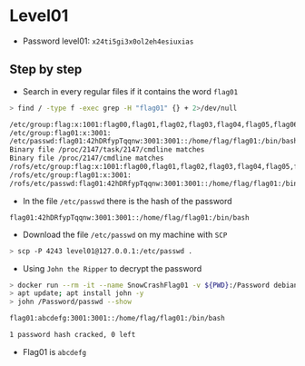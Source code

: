 # Level01
- Password level01: `x24ti5gi3x0ol2eh4esiuxias`

## Step by step
- Search in every regular files if it contains the word `flag01`
```bash
> find / -type f -exec grep -H "flag01" {} + 2>/dev/null

/etc/group:flag:x:1001:flag00,flag01,flag02,flag03,flag04,flag05,flag06,flag07,flag08,flag09,flag10,flag11,flag12,flag13,flag14
/etc/group:flag01:x:3001:
/etc/passwd:flag01:42hDRfypTqqnw:3001:3001::/home/flag/flag01:/bin/bash
Binary file /proc/2147/task/2147/cmdline matches
Binary file /proc/2147/cmdline matches
/rofs/etc/group:flag:x:1001:flag00,flag01,flag02,flag03,flag04,flag05,flag06,flag07,flag08,flag09,flag10,flag11,flag12,flag13,flag14
/rofs/etc/group:flag01:x:3001:
/rofs/etc/passwd:flag01:42hDRfypTqqnw:3001:3001::/home/flag/flag01:/bin/bash
```
- In the file `/etc/passwd` there is the hash of the password
```
flag01:42hDRfypTqqnw:3001:3001::/home/flag/flag01:/bin/bash
```
- Download the file `/etc/passwd` on my machine with `SCP`
```bash
> scp -P 4243 level01@127.0.0.1:/etc/passwd .
```
- Using `John the Ripper` to decrypt the password
```bash
> docker run --rm -it --name SnowCrashFlag01 -v ${PWD}:/Password debian bash
> apt update; apt install john -y
> john /Password/passwd --show

flag01:abcdefg:3001:3001::/home/flag/flag01:/bin/bash

1 password hash cracked, 0 left
```
- Flag01 is `abcdefg`
